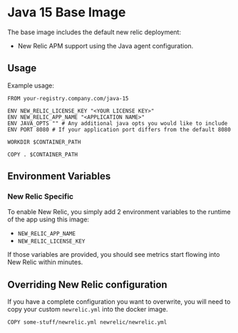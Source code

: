 # Java 15 Base Image

The base image includes the default new relic deployment:

* New Relic APM support using the Java agent configuration.

## Usage

Example usage:

```
FROM your-registry.company.com/java-15

ENV NEW_RELIC_LICENSE_KEY "<YOUR LICENSE KEY>"
ENV NEW_RELIC_APP_NAME "<APPLICATION NAME>"
ENV JAVA_OPTS "" # Any additional java opts you would like to include
ENV PORT 8080 # If your application port differs from the default 8080

WORKDIR $CONTAINER_PATH

COPY . $CONTAINER_PATH
```

## Environment Variables

### New Relic Specific

To enable New Relic, you simply add 2 environment variables to the runtime of the app using this image:

* `NEW_RELIC_APP_NAME`
* `NEW_RELIC_LICENSE_KEY`

If those variables are provided, you should see metrics start flowing into New Relic within minutes.

## Overriding New Relic configuration

If you have a complete configuration you want to overwrite, you will need to copy your custom `newrelic.yml` into the docker image.

```
COPY some-stuff/newrelic.yml newrelic/newrelic.yml
```
